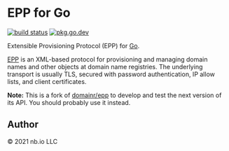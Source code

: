 # EPP for Go

[![build status](https://img.shields.io/github/workflow/status/domainr/epp2/Go.svg)](https://github.com/domainr/epp2/actions)
[![pkg.go.dev](https://img.shields.io/badge/docs-pkg.go.dev-blue.svg)](https://pkg.go.dev/github.com/domainr/epp2)

Extensible Provisioning Protocol (EPP) for
[Go](https://go.dev/).

[EPP](https://tools.ietf.org/html/rfc5730) is an XML-based protocol for provisioning and managing domain names and other objects at domain name registries. The underlying transport is usually TLS, secured with password authentication, IP allow lists, and client certificates.

**Note:** This is a fork of [domainr/epp](https://github.com/domainr/epp) to develop and test the next version of its API. You should probably use it instead.

## Author

© 2021 nb.io LLC
